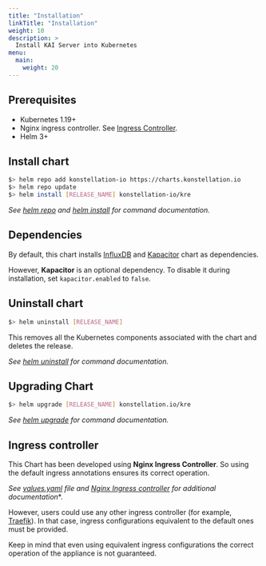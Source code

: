 ```yaml
---
title: "Installation"
linkTitle: "Installation"
weight: 10
description: >
  Install KAI Server into Kubernetes
menu:
  main:
    weight: 20
---
```


## Prerequisites

* Kubernetes 1.19+
* Nginx ingress controller. See [Ingress Controller](#ingress-controller).
* Helm 3+

## Install chart

```bash
$> helm repo add konstellation-io https://charts.konstellation.io
$> helm repo update
$> helm install [RELEASE_NAME] konstellation-io/kre
```

*See [helm repo](https://helm.sh/docs/helm/helm_repo/) and [helm install](https://helm.sh/docs/helm/helm_install/) for command documentation.*

## Dependencies

By default, this chart installs [InfluxDB](https://github.com/influxdata/helm-charts/tree/master/charts/influxdb) and [Kapacitor](https://github.com/influxdata/helm-charts/tree/master/charts/kapacitor) chart as dependencies.

However, **Kapacitor** is an optional dependency. To disable it during installation, set `kapacitor.enabled` to `false`.

## Uninstall chart

```bash
$> helm uninstall [RELEASE_NAME]
```

This removes all the Kubernetes components associated with the chart and deletes the release.

*See [helm uninstall](https://helm.sh/docs/helm/helm_uninstall/) for command documentation.*

## Upgrading Chart

```bash
$> helm upgrade [RELEASE_NAME] konstellation.io/kre
```

*See [helm upgrade](https://helm.sh/docs/helm/helm_upgrade/) for command documentation.*

## Ingress controller

This Chart has been developed using **Nginx Ingress Controller**. So using the default ingress annotations ensures its correct operation.

*See [values.yaml](https://github.com/konstellation-io/kre/blob/main/helm/kre/values.yaml) file and [Nginx Ingress controller](https://kubernetes.github.io/ingress-nginx/) for additional documentation**.

However, users could use any other ingress controller (for example, [Traefik](https://doc.traefik.io/traefik/providers/kubernetes-ingress/)). In that case, ingress configurations equivalent to the default ones must be provided.

Keep in mind that even using equivalent ingress configurations the correct operation of the appliance is not guaranteed.
